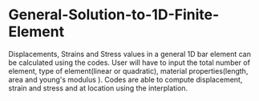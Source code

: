 # General-Solution-to-1D-Finite-Element
Displacements, Strains and Stress values in a general 1D bar element can be calculated using the codes. User will have to input the total number of element, type of element(linear or quadratic), material properties(length, area and young's modulus ). Codes are able to compute displacement, strain and stress and at location using the interplation.

